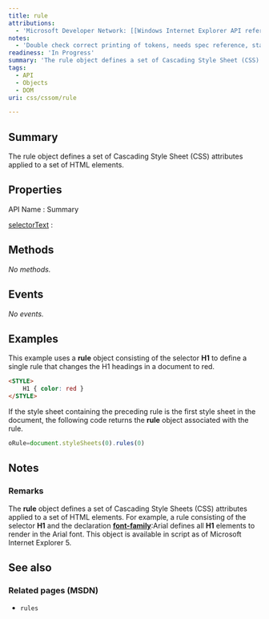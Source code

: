 ```yaml
---
title: rule
attributions:
  - 'Microsoft Developer Network: [[Windows Internet Explorer API reference](http://msdn.microsoft.com/en-us/library/ie/hh828809%28v=vs.85%29.aspx) Article]'
notes:
  - 'Double check correct printing of tokens, needs spec reference, standardization status'
readiness: 'In Progress'
summary: 'The rule object defines a set of Cascading Style Sheet (CSS) attributes applied to a set of HTML elements.'
tags:
  - API
  - Objects
  - DOM
uri: css/cssom/rule

---
```

## Summary

The rule object defines a set of Cascading Style Sheet (CSS) attributes applied to a set of HTML elements.

## Properties

API Name
:   Summary

[selectorText](/css/cssom/rule/selectorText)
:

## Methods

*No methods.*

## Events

*No events.*

## Examples

This example uses a **rule** object consisting of the selector **H1** to define a single rule that changes the H1 headings in a document to red.

``` html
<STYLE>
    H1 { color: red }
</STYLE>
```

If the style sheet containing the preceding rule is the first style sheet in the document, the following code returns the **rule** object associated with the rule.

``` js
oRule=document.styleSheets(0).rules(0)
```

## Notes

### Remarks

The **rule** object defines a set of Cascading Style Sheets (CSS) attributes applied to a set of HTML elements. For example, a rule consisting of the selector **H1** and the declaration [**font-family**](/css/properties/font-family):Arial defines all **H1** elements to render in the Arial font. This object is available in script as of Microsoft Internet Explorer 5.

## See also

### Related pages (MSDN)

-   `rules`
